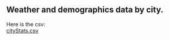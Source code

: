 ## Weather and demographics data by city. ##
Here is the csv:  
<a href="cityStats.csv" download>cityStats.csv</a>